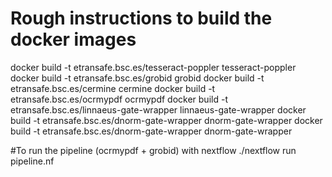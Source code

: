 # Rough instructions to build the docker images

docker build -t etransafe.bsc.es/tesseract-poppler tesseract-poppler
docker build -t etransafe.bsc.es/grobid grobid
docker build -t etransafe.bsc.es/cermine cermine
docker build -t etransafe.bsc.es/ocrmypdf ocrmypdf
docker build -t etransafe.bsc.es/linnaeus-gate-wrapper linnaeus-gate-wrapper
docker build -t etransafe.bsc.es/dnorm-gate-wrapper dnorm-gate-wrapper
docker build -t etransafe.bsc.es/dnorm-gate-wrapper dnorm-gate-wrapper

#To run the pipeline (ocrmypdf + grobid) with nextflow
./nextflow run pipeline.nf
